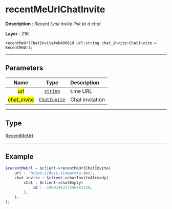 # recentMeUrlChatInvite

**Description** : *Recent t\.me invite link to a chat*

**Layer** : 216

```tl
recentMeUrlChatInvite#eb49081d url:string chat_invite:ChatInvite = RecentMeUrl;
```

---

## Parameters

| Name | Type | Description |
| :---: | :---: | :--- |
| <mark>url</mark> | [`string`](type/string) | t.me URL |
| <mark>chat_invite</mark> | [`ChatInvite`](type/ChatInvite) | Chat invitation |

---

## Type

[RecentMeUrl](type/RecentMeUrl)

---

## Example

```php
$recentMeUrl = $client->recentMeUrlChatInvite(
	url : 'https://docs.liveproto.dev',
	chat_invite : $client->chatInviteAlready(
		chat : $client->chatEmpty(
			id : -1909144337446081338,
		),
	),
);
```